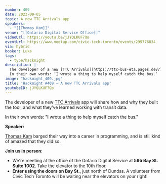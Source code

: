 ```yaml
---
number: 409
date: 2023-09-05
topic: A new TTC Arrivals app
speakers:
  - "[[Thomas Kam]]"
venue: "[[Ontario Digital Service Office]]"
videoUrl: https://youtu.be/jJYQLKUF7Qo
eventUrl: https://www.meetup.com/civic-tech-toronto/events/295776834
via: hybrid
booker: Luke
tags:
  - type/hacknight
description: |-
  The developer of a new [TTC Arrivals](https://ttc-bus-eta.pages.dev/) app will share how and why they built the tool, and what they've learned working with transit data.
  In their own words: ‘I wrote a thing to help myself catch the bus.’
image: "hacknight_409.jpg"
title: 'Hacknight #409 – A new TTC Arrivals app'
youtubeID: jJYQLKUF7Qo
---
```

The developer of a new [TTC Arrivals](https://ttc-bus-eta.pages.dev/) app will share how and why they built the tool, and what they've learned working with transit data.

In their own words: "I wrote a thing to help myself catch the bus."

**Speaker:**

[Thomas Kam](https://github.com/thomassth/ttc-bus-eta) barged their way into a career in programming, and is still kind of amazed that they did so.

**Join us in person**:

* We're meeting at the office of the Ontario Digital Service at **595 Bay St. Suite 1002**. Take the elevator to the 10th floor.
* **Enter using the doors on Bay St.**, just north of Dundas. A volunteer from Civic Tech Toronto will be waiting near the elevators on your right!
